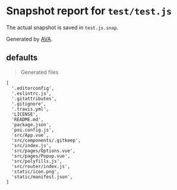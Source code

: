# Snapshot report for `test/test.js`

The actual snapshot is saved in `test.js.snap`.

Generated by [AVA](https://ava.li).

## defaults

> Generated files

    [
      '.editorconfig',
      '.eslintrc.js',
      '.gitattributes',
      '.gitignore',
      '.travis.yml',
      'LICENSE',
      'README.md',
      'package.json',
      'poi.config.js',
      'src/App.vue',
      'src/components/.gitkeep',
      'src/index.js',
      'src/pages/Options.vue',
      'src/pages/Popup.vue',
      'src/polyfills.js',
      'src/router/index.js',
      'static/icon.png',
      'static/manifest.json',
    ]
